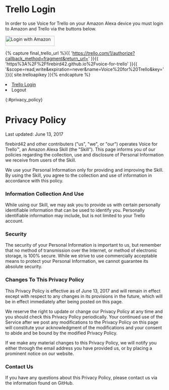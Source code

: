 # Trello Login
In order to use Voice for Trello on your Amazon Alexa device you must login to Amazon and Trello via the buttons below.

<div id="logins">
  <div id="amazon-root"></div>
  <a href="#" id="login_with_amazon">
    <img border="0" alt="Login with Amazon"
      src="https://images-na.ssl-images-amazon.com/images/G/01/lwa/btnLWA_gold_156x32.png"
      width="156" height="32" />
  </a>

  {% capture final_trello_url %}{{ 'https://trello.com/1/authorize?callback_method=fragment&return_url=' }}{{ 'https%3A%2F%2Ffirebird42.github.io%2Fvoice-for-trello' }}{{ '&scope=read,write&expiration=never&name=Voice%20for%20Trello&key=' }}{{ site.trelloapikey }}{% endcapture %}
  <li class="custom_button" id="trello_login_button"><a href="{{ final_trello_url }}">Trello Login</a></li>

  <li class="custom_button" id="logout_button"><a>Logout</a></li>
</div>

{:#privacy_policy}
# Privacy Policy

Last updated: June 13, 2017

firebird42 and other contributers ("us", "we", or "our") operates Voice for Trello&trade;, an Amazon Alexa Skill (the "Skill"). This page informs you of our policies regarding the collection, use and disclosure of Personal Information we receive from users of the Skill.

We use your Personal Information only for providing and improving the Skill. By using the Skill, you agree to the collection and use of information in accordance with this policy.

### Information Collection And Use

While using our Skill, we may ask you to provide us with certain personally identifiable information that can be used to identify you. Personally identifiable information may include, but is not limited to your Trello account.

### Security

The security of your Personal Information is important to us, but remember that no method of transmission over the Internet, or method of electronic storage, is 100% secure. While we strive to use commercially acceptable means to protect your Personal Information, we cannot guarantee its absolute security.

### Changes To This Privacy Policy

This Privacy Policy is effective as of June 13, 2017 and will remain in effect except with respect to any changes in its provisions in the future, which will be in effect immediately after being posted on this page.

We reserve the right to update or change our Privacy Policy at any time and you should check this Privacy Policy periodically. Your continued use of the Service after we post any modifications to the Privacy Policy on this page will constitute your acknowledgment of the modifications and your consent to abide and be bound by the modified Privacy Policy.

If we make any material changes to this Privacy Policy, we will notify you either through the email address you have provided us, or by placing a prominent notice on our website.

### Contact Us

If you have any questions about this Privacy Policy, please contact us via the information found on GitHub.
